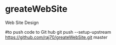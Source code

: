 # greateWebSite
Web Site Design


#to push code to Git hub
git push --setup-upstream https://github.com/raj70/greateWebSite.git master

